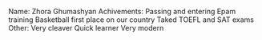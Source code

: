 Name: Zhora Ghumashyan
Achivements:
   Passing and entering Epam training
   Basketball first place on our country
   Taked TOEFL and SAT exams
   Other:
     Very cleaver
     Quick learner
     Very modern
